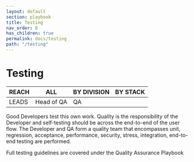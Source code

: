 ```yaml
---
layout: default
section: playbook
title: Testing
nav_order: 8
has_children: true
permalink: docs/testing
path: "/testing"
---
```


# Testing

| REACH | ALL        | BY DIVISION | BY STACK |
| ----- | ---------- | ----------- | -------- |
| LEADS | Head of QA | QA          |          |

Good Developers test this own work. Quality is the responsibility of the
Developer and self-testing should be across the end-to-end of the user
flow. The Developer and QA form a quality team that encompasses unit,
regression, acceptance, performance, security, stress, integration,
end-to-end testing are performed.

Full testing guidelines are covered under the Quality Assurance Playbook

